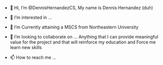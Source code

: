 - 👋 Hi, I’m @DennisHernandezCS, 
    My name is Dennis Hernandez (duh)

- 👀 I’m interested in ...

- 🌱 I’m Currently attaining a MSCS from Northeastern University

- 💞️ I’m looking to collaborate on ...
      Anything that I can provide meaningful value for the project and that will reinforce my education and Force me learn new skills

- 📫 How to reach me ...

<!---
DennisHernandezCS/DennisHernandezCS is a ✨ special ✨ repository because its `README.md` (this file) appears on your GitHub profile.
You can click the Preview link to take a look at your changes.
--->
